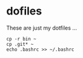 # dofiles
These are just my dotfiles ...

    cp -r bin ~
    cp .git* ~
    echo .bashrc >> ~/.bashrc
